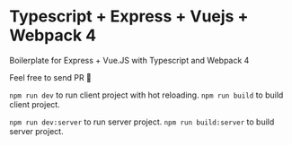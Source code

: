 # Typescript + Express + Vuejs + Webpack 4
Boilerplate for Express + Vue.JS with Typescript and Webpack 4

Feel free to send PR :tada:

`npm run dev` to run client project with hot reloading.
`npm run build` to build client project.

`npm run dev:server` to run server project.
`npm run build:server` to build server project.

